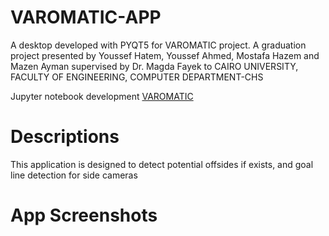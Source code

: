# VAROMATIC-APP
A desktop developed with PYQT5 for VAROMATIC project. 
A graduation project presented by Youssef Hatem, Youssef Ahmed, Mostafa Hazem and Mazen Ayman
supervised by Dr. Magda Fayek
to CAIRO UNIVERSITY, FACULTY OF ENGINEERING, COMPUTER DEPARTMENT-CHS

Jupyter notebook development
[VAROMATIC](https://github.com/yhelwa/VAROMATIC)

# Descriptions
This application is designed to detect potential offsides if exists,
and goal line detection for side cameras

# App Screenshots

